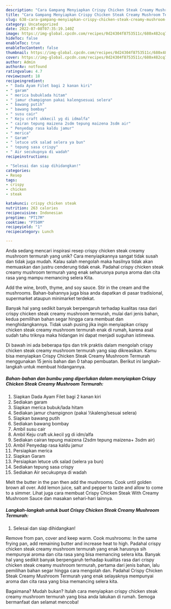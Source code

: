 ```yaml
---
description: "Cara Gampang Menyiapkan Crispy Chicken Steak Creamy Mushroom Termurah yang Enak"
title: "Cara Gampang Menyiapkan Crispy Chicken Steak Creamy Mushroom Termurah yang Enak"
slug: 638-cara-gampang-menyiapkan-crispy-chicken-steak-creamy-mushroom-termurah-yang-enak
category: Uncategorized
date: 2022-07-08T07:35:19.140Z
image: https://img-global.cpcdn.com/recipes/0d24304f8753511c/680x482cq70/crispy-chicken-steak-creamy-mushroom-termurah-foto-resep-utama.jpg
hideToc: false
enableToc: true
enableTocContent: false
thumbnail: https://img-global.cpcdn.com/recipes/0d24304f8753511c/680x482cq70/crispy-chicken-steak-creamy-mushroom-termurah-foto-resep-utama.jpg
cover: https://img-global.cpcdn.com/recipes/0d24304f8753511c/680x482cq70/crispy-chicken-steak-creamy-mushroom-termurah-foto-resep-utama.jpg
author: Admin
authorAv: notfound
ratingvalue: 4.7
reviewcount: 18
recipeingredient:
- " Dada Ayam Filet bagi 2 kanan kiri"
- " garam"
- " merica bubuklada hitam"
- " jamur champignon pakai kalengsesuai selera"
- " bawang putih"
- " bawang bombay"
- " susu cair"
- " Keju craft ukkecil yg di idmalfa"
- " cairan tepung maizena 2sdm tepung maizena 3sdm air"
- " Penyedap rasa kaldu jamur"
- " merica"
- " Garam"
- " letuce utk salad selera ya bun"
- " tepung sasa crispy"
- " Air secukupnya di wadah"
recipeinstructions:

- "Selesai dan siap dihidangkan!"
categories:
- Resep
tags:
- crispy
- chicken
- steak

katakunci: crispy chicken steak 
nutrition: 263 calories
recipecuisine: Indonesian
preptime: "PT17M"
cooktime: "PT50M"
recipeyield: "1"
recipecategory: Lunch

---
```





Anda sedang mencari inspirasi resep crispy chicken steak creamy mushroom termurah yang unik? Cara menyiapkannya sangat tidak susah dan tidak juga mudah. Kalau salah mengolah maka hasilnya tidak akan memuaskan dan justru cenderung tidak enak. Padahal crispy chicken steak creamy mushroom termurah yang enak seharusnya punya aroma dan cita rasa yang mampu memancing selera Kita.





Add the wine, broth, thyme, and soy sauce. Stir in the cream and the mushrooms. Bahan-bahannya juga bisa anda dapatkan di pasar tradisional, supermarket ataupun minimarket terdekat.

Banyak hal yang sedikit banyak berpengaruh terhadap kualitas rasa dari crispy chicken steak creamy mushroom termurah, mulai dari jenis bahan, kedua pemilihan bahan segar hingga cara membuat dan menghidangkannya. Tidak usah pusing jika ingin menyiapkan crispy chicken steak creamy mushroom termurah enak di rumah, karena asal sudah tahu triknya maka hidangan ini dapat menjadi suguhan istimewa.






Di bawah ini ada beberapa tips dan trik praktis dalam mengolah crispy chicken steak creamy mushroom termurah yang siap dikreasikan. Kamu bisa menyiapkan Crispy Chicken Steak Creamy Mushroom Termurah menggunakan 15 jenis bahan dan 0 tahap pembuatan. Berikut ini langkah-langkah untuk membuat hidangannya.

<!--inarticleads1-->

##### Bahan-bahan dan bumbu yang diperlukan dalam menyiapkan Crispy Chicken Steak Creamy Mushroom Termurah:

1. Siapkan  Dada Ayam Filet bagi 2 kanan kiri
1. Sediakan  garam
1. Siapkan  merica bubuk/lada hitam
1. Sediakan  jamur champignon (pakai ½kaleng/sesuai selera)
1. Siapkan  bawang putih
1. Sediakan  bawang bombay
1. Ambil  susu cair
1. Ambil  Keju craft uk.kecil yg di idm/alfa
1. Sediakan  cairan tepung maizena (2sdm tepung maizena+ 3sdm air)
1. Ambil  Penyedap rasa kaldu jamur
1. Persiapkan  merica
1. Siapkan  Garam
1. Persiapkan  letuce utk salad (selera ya bun)
1. Sediakan  tepung sasa crispy
1. Sediakan  Air secukupnya di wadah


Melt the butter in the pan then add the mushrooms. Cook until golden brown all over. Add lemon juice, salt and pepper to taste and allow to come to a simmer. Lihat juga cara membuat Crispy Chicken Steak With Creamy Mushroom Sauce dan masakan sehari-hari lainnya. 

<!--inarticleads2-->

##### Langkah-langkah untuk buat Crispy Chicken Steak Creamy Mushroom Termurah:


1. Selesai dan siap dihidangkan!

Remove from pan, cover and keep warm. Cook mushrooms: In the same frying pan, add remaining butter and increase heat to high. Padahal crispy chicken steak creamy mushroom termurah yang enak harusnya sih mempunyai aroma dan cita rasa yang bisa memancing selera kita. Banyak hal yang sedikit banyak berpengaruh terhadap kualitas rasa dari crispy chicken steak creamy mushroom termurah, pertama dari jenis bahan, lalu pemilihan bahan segar hingga cara mengolah dan. Padahal Crispy Chicken Steak Creamy Mushroom Termurah yang enak selayaknya mempunyai aroma dan cita rasa yang bisa memancing selera kita. 

Bagaimana? Mudah bukan? Itulah cara menyiapkan crispy chicken steak creamy mushroom termurah yang bisa anda lakukan di rumah. Semoga bermanfaat dan selamat mencoba!
